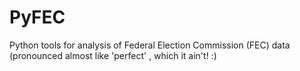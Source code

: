 PyFEC
=====

Python tools for analysis of Federal Election Commission (FEC) data
(pronounced almost like 'perfect' , which it ain't! :)
